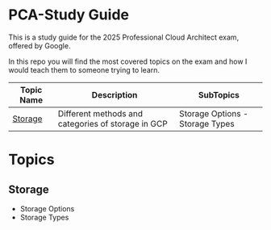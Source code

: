# PCA-Study Guide

This is a study guide for the 2025 Professional Cloud Architect exam, offered by Google.

In this repo you will find the most covered topics on the exam and how I would teach them to someone trying to learn.


| Topic Name             | Description                                           | SubTopics              |
| ---------------------------- | ----------------------------------------------------- | --------------------- |
| [Storage](##Storage) | Different methods and categories of storage in GCP     | Storage Options - Storage Types |


# Topics

## Storage
- Storage Options
- Storage Types

